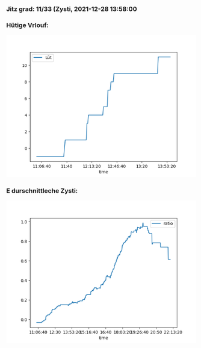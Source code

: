 ### Jitz grad: 11/33 (Zysti, 2021-12-28 13:58:00

### Hütige Vrlouf:
![Graph](Today.png)

### E durschnittleche Zysti:
![Graph](Zysti.png)
